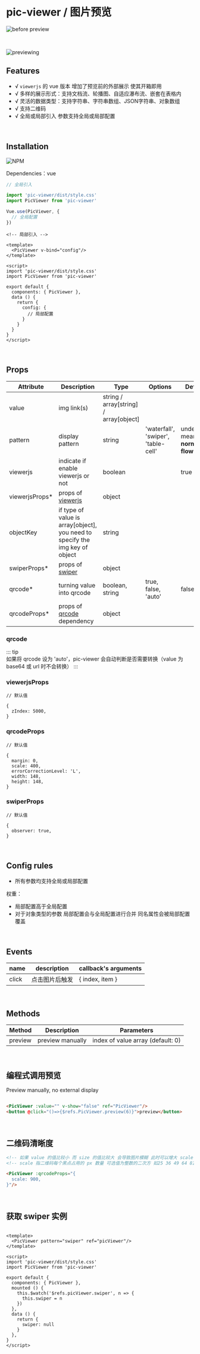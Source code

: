 # pic-viewer / 图片预览

![before preview](./outside.png)

<br>

![previewing](./previewing.png)

## Features

- √ `viewerjs` 的 vue 版本 增加了预览前的外部展示 使其开箱即用
- √ 多样的展示形式：支持文档流、轮播图、自适应瀑布流、嵌套在表格内
- √ 灵活的数据类型：支持字符串、字符串数组、JSON字符串、对象数组
- √ 支持二维码
- √ 全局或局部引入 参数支持全局或局部配置

<br>

## Installation

![NPM](https://nodei.co/npm/pic-viewer.png)

Dependencies：vue

```ts
// 全局引入

import 'pic-viewer/dist/style.css'
import PicViewer from 'pic-viewer'

Vue.use(PicViewer, {
  // 全局配置
})
```

```vue
<!-- 局部引入 -->

<template>
  <PicViewer v-bind="config"/>
</template>

<script>
import 'pic-viewer/dist/style.css'
import PicViewer from 'pic-viewer'

export default {
  components: { PicViewer },
  data () {
    return {
      config: {
        // 局部配置
      }
    }
  }
}
</script>
```

<br>

## Props

| Attribute | Description | Type | Options | Default |
| --- | --- | --- | --- | --- |
| value | img link(s) | string / array[string] / array[object] | | |
| pattern |  display pattern | string | 'waterfall', 'swiper', 'table-cell' | undefined, means **normal flow** |
| viewerjs | indicate if enable viewerjs or not | boolean | | true |
| viewerjsProps* |  props of [viewerjs](https://github.com/fengyuanchen/viewerjs) | object | | |
| objectKey | if type of value is array[object], you need to specify the img key of object | string | | |
| swiperProps* |  props of [swiper](https://swiperjs.com/swiper-api) | object | | |
| qrcode* | turning value into qrcode | boolean, string | true, false, 'auto' | false |
| qrcodeProps* | props of [qrcode](https://github.com/soldair/node-qrcode) dependency | object | | |

### qrcode

::: tip  
如果将 qrcode 设为 'auto'，pic-viewer 会自动判断是否需要转换（value 为 base64 或 url 时不会转换）
:::

### viewerjsProps

```
// 默认值

{
  zIndex: 5000,
}
```

### qrcodeProps

```
// 默认值

{
  margin: 0,
  scale: 400,
  errorCorrectionLevel: 'L',
  width: 148,
  height: 148,
}
```

### swiperProps

```
// 默认值

{
  observer: true,
}
```

<br>

## Config rules

- 所有参数均支持全局或局部配置

权重：

- 局部配置高于全局配置
- 对于对象类型的参数 局部配置会与全局配置进行合并 同名属性会被局部配置覆盖

<br>

## Events

| name | description | callback's arguments |
| --- | --- | --- |
| click | 点击图片后触发 | { index, item } |

<br>

## Methods

| Method | Description | Parameters |
| --- | --- | --- |
| preview | preview manually | index of value array (default: 0) |

<br>

## 编程式调用预览

Preview manually, no external display

```html

<PicViewer :value="" v-show="false" ref="PicViewer"/>
<button @click="()=>{$refs.PicViewer.preview(6)}">preview</button>
```

<br>

## 二维码清晰度

```html
<!-- 如果 value 的值比较小 而 size 的值比较大 会导致图片模糊 此时可以增大 scale 来解决 -->
<!-- scale 指二维码每个黑点占用的 px 数量 可选值为整数的二次方 如25 36 49 64 81 -->

<PicViewer :qrcodeProps="{
  scale: 900,
}"/>
```

<br>

## 获取 swiper 实例

```vue

<template>
  <PicViewer pattern="swiper" ref="picViewer"/>
</template>

<script>
import 'pic-viewer/dist/style.css'
import PicViewer from 'pic-viewer'

export default {
  components: { PicViewer },
  mounted () {
    this.$watch('$refs.picViewer.swiper', n => {
      this.swiper = n
    })
  },
  data () {
    return {
      swiper: null
    }
  },
}
</script>
```

